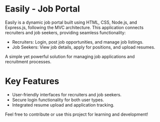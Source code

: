 # Easily - Job Portal
Easily is a dynamic job portal built using HTML, CSS, Node.js, and Express.js, following the MVC architecture. 
This application connects recruiters and job seekers, providing seamless functionality:

- Recruiters: Login, post job opportunities, and manage job listings.
- Job Seekers: View job details, apply for positions, and upload resumes.

A simple yet powerful solution for managing job applications and recruitment processes.

# Key Features

- User-friendly interfaces for recruiters and job seekers.
- Secure login functionality for both user types.
- Integrated resume upload and application tracking.

Feel free to contribute or use this project for learning and development!
